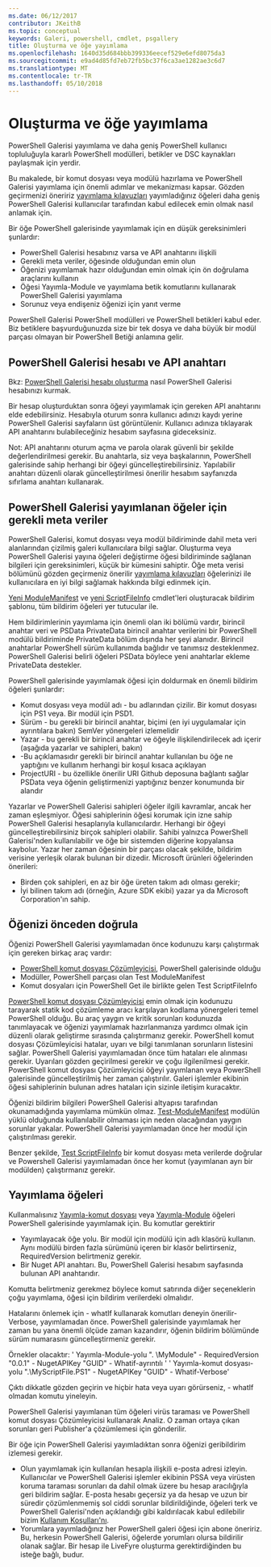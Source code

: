```yaml
---
ms.date: 06/12/2017
contributor: JKeithB
ms.topic: conceptual
keywords: Galeri, powershell, cmdlet, psgallery
title: Oluşturma ve öğe yayımlama
ms.openlocfilehash: 1640d35d684bbb399336eecef529e6efd8075da3
ms.sourcegitcommit: e9ad4d85fd7eb72fb5bc37f6ca3ae1282ae3c6d7
ms.translationtype: MT
ms.contentlocale: tr-TR
ms.lasthandoff: 05/10/2018
---
```

# <a name="creating-and-publishing-an-item"></a>Oluşturma ve öğe yayımlama

PowerShell Galerisi yayımlama ve daha geniş PowerShell kullanıcı topluluğuyla kararlı PowerShell modülleri, betikler ve DSC kaynakları paylaşmak için yerdir.

Bu makalede, bir komut dosyası veya modülü hazırlama ve PowerShell Galerisi yayımlama için önemli adımlar ve mekanizması kapsar.
Gözden geçirmenizi öneririz [yayımlama kılavuzları](https://msdn.microsoft.com/en-us/powershell/gallery/psgallery/psgallery-PublishingGuidelines) yayımladığınız öğeleri daha geniş PowerShell Galerisi kullanıcılar tarafından kabul edilecek emin olmak nasıl anlamak için.

Bir öğe PowerShell galerisinde yayımlamak için en düşük gereksinimleri şunlardır:

- PowerShell Galerisi hesabınız varsa ve API anahtarını ilişkili
- Gerekli meta veriler, öğesinde olduğundan emin olun
- Öğenizi yayımlamak hazır olduğundan emin olmak için ön doğrulama araçlarını kullanın
- Öğesi Yayımla-Module ve yayımlama betik komutlarını kullanarak PowerShell Galerisi yayımlama
- Sorunuz veya endişeniz öğenizi için yanıt verme

PowerShell Galerisi PowerShell modülleri ve PowerShell betikleri kabul eder.
Biz betiklere başvurduğunuzda size bir tek dosya ve daha büyük bir modül parçası olmayan bir PowerShell Betiği anlamına gelir.

## <a name="powershell-gallery-account-and-api-key"></a>PowerShell Galerisi hesabı ve API anahtarı

Bkz: [PowerShell Galerisi hesabı oluşturma](https://msdn.microsoft.com/en-us/powershell/gallery/psgallery/psgallery_creating_an_account) nasıl PowerShell Galerisi hesabınızı kurmak.

Bir hesap oluşturduktan sonra öğeyi yayımlamak için gereken API anahtarını elde edebilirsiniz.
Hesabıyla oturum sonra kullanıcı adınızı kaydı yerine PowerShell Galerisi sayfaların üst görüntülenir.
Kullanıcı adınıza tıklayarak API anahtarını bulabileceğiniz hesabım sayfasına gideceksiniz.

Not: API anahtarını oturum açma ve parola olarak güvenli bir şekilde değerlendirilmesi gerekir.
Bu anahtarla, siz veya başkalarının, PowerShell galerisinde sahip herhangi bir öğeyi güncelleştirebilirsiniz.
Yapılabilir anahtarı düzenli olarak güncelleştirilmesi önerilir hesabım sayfanızda sıfırlama anahtarı kullanarak.

## <a name="required-metadata-for-items-published-to-the-powershell-gallery"></a>PowerShell Galerisi yayımlanan öğeler için gerekli meta veriler

PowerShell Galerisi, komut dosyası veya modül bildiriminde dahil meta veri alanlarından çizilmiş galeri kullanıcılara bilgi sağlar.
Oluşturma veya PowerShell Galerisi yayına öğeleri değiştirme öğesi bildiriminde sağlanan bilgileri için gereksinimleri, küçük bir kümesini sahiptir.
Öğe meta verisi bölümünü gözden geçirmeniz önerilir [yayımlama kılavuzları](https://msdn.microsoft.com/en-us/powershell/gallery/psgallery/psgallery-PublishingGuidelines) öğelerinizi ile kullanıcılara en iyi bilgi sağlamak hakkında bilgi edinmek için.

[Yeni ModuleManifest](https://msdn.microsoft.com/en-us/powershell/gallery/psget/module/ModuleManifest-Reference) ve [yeni ScriptFileInfo](https://msdn.microsoft.com/en-us/powershell/gallery/psget/script/psget_new-scriptfileinfo) cmdlet'leri oluşturacak bildirim şablonu, tüm bildirim öğeleri yer tutucular ile.

Hem bildirimlerinin yayımlama için önemli olan iki bölümü vardır, birincil anahtar veri ve PSData PrivateData birincil anahtar verilerini bir PowerShell modülü bildiriminde PrivateData bölüm dışında her şeyi alanıdır.
Birincil anahtarlar PowerShell sürüm kullanımda bağlıdır ve tanımsız desteklenmez.
PowerShell Galerisi belirli öğeleri PSData böylece yeni anahtarlar ekleme PrivateData destekler.


PowerShell galerisinde yayımlamak öğesi için doldurmak en önemli bildirim öğeleri şunlardır:

- Komut dosyası veya modül adı - bu adlarından çizilir. Bir komut dosyası için PS1 veya. Bir modül için PSD1.
- Sürüm - bu gerekli bir birincil anahtar, biçimi (en iyi uygulamalar için ayrıntılara bakın) SemVer yönergeleri izlemelidir
- Yazar - bu gerekli bir birincil anahtar ve öğeyle ilişkilendirilecek adı içerir (aşağıda yazarlar ve sahipleri, bakın)
- -Bu açıklamasıdır gerekli bir birincil anahtar kullanılan bu öğe ne yaptığını ve kullanım herhangi bir koşul kısaca açıklayan
- ProjectURI - bu özellikle önerilir URI Github deposuna bağlantı sağlar PSData veya öğenin geliştirmenizi yaptığınız benzer konumunda bir alandır

Yazarlar ve PowerShell Galerisi sahipleri öğeler ilgili kavramlar, ancak her zaman eşleşmiyor.
Öğesi sahiplerinin öğesi korumak için izne sahip PowerShell Galerisi hesaplarıyla kullanıcılardır. Herhangi bir öğeyi güncelleştirebilirsiniz birçok sahipleri olabilir.
Sahibi yalnızca PowerShell Galerisi'nden kullanılabilir ve öğe bir sistemden diğerine kopyalansa kaybolur.
Yazar her zaman öğesinin bir parçası olacak şekilde, bildirim verisine yerleşik olarak bulunan bir dizedir.
Microsoft ürünleri öğelerinden önerileri:

- Birden çok sahipleri, en az bir öğe üreten takım adı olması gerekir;
- İyi bilinen takım adı (örneğin, Azure SDK ekibi) yazar ya da Microsoft Corporation'ın sahip.


## <a name="pre-validate-your-item"></a>Öğenizi önceden doğrula

Öğenizi PowerShell Galerisi yayımlamadan önce kodunuzu karşı çalıştırmak için gereken birkaç araç vardır:

- [PowerShell komut dosyası Çözümleyicisi](https://www.powershellgallery.com/packages/PSScriptAnalyzer/), PowerShell galerisinde olduğu
- Modüller, PowerShell parçası olan Test ModuleManifest
- Komut dosyaları için PowerShell Get ile birlikte gelen Test ScriptFileInfo

[PowerShell komut dosyası Çözümleyicisi](https://www.powershellgallery.com/packages/PSScriptAnalyzer/) emin olmak için kodunuzu tarayarak statik kod çözümleme aracı karşılayan kodlama yönergeleri temel PowerShell olduğu. Bu araç yaygın ve kritik sorunları kodunuzda tanımlayacak ve öğenizi yayımlamak hazırlanmanıza yardımcı olmak için düzenli olarak geliştirme sırasında çalıştırmanız gerekir.
PowerShell komut dosyası Çözümleyicisi hatalar, uyarı ve bilgi tanımlanan sorunların listesini sağlar.
PowerShell Galerisi yayımlamadan önce tüm hataları ele alınması gerekir. Uyarıları gözden geçirilmesi gerekir ve çoğu ilgilenilmesi gerekir.
PowerShell komut dosyası Çözümleyicisi öğeyi yayımlanan veya PowerShell galerisinde güncelleştirilmiş her zaman çalıştırılır.
Galeri işlemler ekibinin öğesi sahiplerinin bulunan adres hataları için sizinle iletişim kuracaktır.

Öğenizi bildirim bilgileri PowerShell Galerisi altyapısı tarafından okunamadığında yayımlama mümkün olmaz.
[Test-ModuleManifest](https://msdn.microsoft.com/en-us/powershell/reference/5.1/microsoft.powershell.core/test-modulemanifest) modülün yüklü olduğunda kullanılabilir olmaması için neden olacağından yaygın sorunlar yakalar. PowerShell Galerisi yayımlamadan önce her modül için çalıştırılması gerekir.

Benzer şekilde, [Test ScriptFileInfo](https://msdn.microsoft.com/en-us/powershell/gallery/psget/script/psget_test-scriptfileinfo) bir komut dosyası meta verilerde doğrular ve Powershell Galerisi yayımlamadan önce her komut (yayımlanan ayrı bir modülden) çalıştırmanız gerekir.


## <a name="publishing-items"></a>Yayımlama öğeleri

Kullanmalısınız [Yayımla-komut dosyası](https://msdn.microsoft.com/en-us/powershell/gallery/psget/script/psget_publish-script) veya [Yayımla-Module](https://msdn.microsoft.com/en-us/powershell/gallery/psget/module/psget_publish-module) öğeleri PowerShell galerisinde yayımlamak için.
Bu komutlar gerektirir

- Yayımlayacak öğe yolu. Bir modül için modülü için adlı klasörü kullanın. Aynı modülü birden fazla sürümünü içeren bir klasör belirtirseniz, RequiredVersion belirtmeniz gerekir.
- Bir Nuget API anahtarı. Bu, PowerShell Galerisi hesabım sayfasında bulunan API anahtarıdır.

Komutta belirtmeniz gerekmez böylece komut satırında diğer seçeneklerin çoğu yayımlama, öğesi için bildirim verilerdeki olmalıdır.

Hatalarını önlemek için - whatIf kullanarak komutları deneyin önerilir-Verbose, yayımlamadan önce.
PowerShell galerisinde yayımlamak her zaman bu yana önemli ölçüde zaman kazandırır, öğenin bildirim bölümünde sürüm numarasını güncelleştirmeniz gerekir.

Örnekler olacaktır: ' Yayımla-Module-yolu ". \MyModule" - RequiredVersion "0.0.1" - NugetAPIKey "GUID" - Whatif-ayrıntılı ' ' Yayımla-komut dosyası-yolu ".\MyScriptFile.PS1" - NugetAPIKey "GUID" - Whatif-Verbose'

Çıktı dikkatle gözden geçirin ve hiçbir hata veya uyarı görürseniz, - whatIf olmadan komutu yineleyin.

PowerShell Galerisi yayımlanan tüm öğeleri virüs taraması ve PowerShell komut dosyası Çözümleyicisi kullanarak Analiz.
O zaman ortaya çıkan sorunları geri Publisher'a çözümlemesi için gönderilir.

Bir öğe için PowerShell Galerisi yayımladıktan sonra öğenizi geribildirim izlemesi gerekir.

- Olun yayımlamak için kullanılan hesapla ilişkili e-posta adresi izleyin.
Kullanıcılar ve PowerShell Galerisi işlemler ekibinin PSSA veya virüsten koruma taraması sorunları da dahil olmak üzere bu hesap aracılığıyla geri bildirim sağlar.
E-posta hesabı geçersiz ya da hesap ve uzun bir süredir çözümlenmemiş sol ciddi sorunlar bildirildiğinde, öğeleri terk ve PowerShell Galerisi'nden açıklandığı gibi kaldırılacak kabul edilebilir bizim [Kullanım Koşulları'nı](https://www.powershellgallery.com/policies/Terms).
- Yorumlara yayımladığınız her PowerShell galeri öğesi için abone öneririz.
Bu, herkesin PowerShell Galerisi, öğelerde yorumları olursa bildirilir olanak sağlar.
Bir hesap ile LiveFyre oluşturma gerektirdiğinden bu isteğe bağlı, budur.